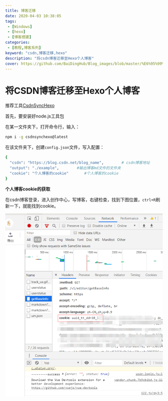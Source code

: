 ```yaml
---
title: 博客迁移
date: 2020-04-03 10:38:05
tags:
 - [Windows]
 - [hexo]
 - [博客搭建]
categories: 
 - [教程,博客系列]
keyword: "csdn,博客迁移,hexo"
description: "将csdn博客迁移至Hexo个人博客"
cover: https://github.com/BaiDingHub/Blog_images/blob/master/%E6%95%99%E7%A8%8B/%E5%8D%9A%E5%AE%A2%E7%B3%BB%E5%88%97/%E5%8D%9A%E5%AE%A2%E8%BF%81%E7%A7%BB/cover.png?raw=true
---
```




# 将CSDN博客迁移至Hexo个人博客



推荐工具[CsdnSyncHexo](https://github.com/flytam/CsdnSyncHexo)

首先，要安装好node.js工具包

在某一文件夹下，打开命令行，输入：

```bash
npm i -g csdnsynchexo@latest
```



在该文件夹下，创建`config.json`文件，写入配置：

```bash
{
  "csdn": "https://blog.csdn.net/blog_name",		# csdn博客地址
  "output": "./example", 		#输出博客md文件的文件夹
  "cookie": "个人博客的cookie"		#个人博客的cookie
}
```



**个人博客cookie的获取**

在csdn博客登录，进入创作中心，写博客，右键检查，找到下图位置，`ctrl+R`刷新一下，就能找到cookie。

![cookie查找](https://github.com/BaiDingHub/Blog_images/blob/master/%E6%95%99%E7%A8%8B/%E5%8D%9A%E5%AE%A2%E7%B3%BB%E5%88%97/%E5%8D%9A%E5%AE%A2%E8%BF%81%E7%A7%BB/1.png?raw=true)






